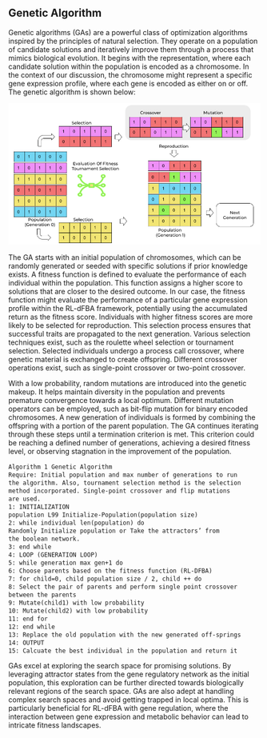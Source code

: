 ## Genetic Algorithm
Genetic algorithms (GAs) are a powerful class of optimization algorithms inspired by the principles of natural selection. They operate on a population of candidate solutions and iteratively improve them through a process that mimics biological evolution. It begins with the representation, where each candidate solution within the population is encoded as a chromosome. In the context of our discussion, the chromosome might represent a specific gene expression profile, where each gene is encoded as either on or off. The genetic algorithm is shown below:

<img src="https://github.com/anshul-2010/Computational-Systems-Biology/blob/main/images/display/genetic_algorithm.png" alt="Genetic algorithm overflow" width="700"/>

The GA starts with an initial population of chromosomes, which can be randomly generated or seeded with specific solutions if prior knowledge exists. A fitness function is defined to evaluate the performance of each individual within the population. This function assigns a higher score to solutions that are closer to the desired outcome. In our case, the fitness function might evaluate the performance of a particular gene expression profile within the RL-dFBA framework, potentially using the accumulated return as the fitness score. Individuals with higher fitness scores are more likely to be selected for reproduction. This selection process ensures that successful traits are propagated to the next generation. Various selection techniques exist, such as the roulette wheel selection or tournament selection. Selected individuals undergo a process call crossover, where genetic material is exchanged to create offspring. Different crossover operations exist, such as single-point crossover or two-point crossover.

With a low probability, random mutations are introduced into the genetic makeup. It helps maintain diversity in the population and prevents premature convergence towards a local optimum. Different mutation operators can be employed, such as bit-flip mutation for binary encoded chromosomes. A new generation of individuals is formed by combining the offspring with a portion of the parent population. The GA continues iterating through these steps until a termination criterion is met. This criterion could be reaching a defined number of generations, achieving a desired fitness level, or observing stagnation in the improvement of the population.

```
Algorithm 1 Genetic Algorithm
Require: Initial population and max number of generations to run
the algorithm. Also, tournament selection method is the selection
method incorporated. Single-point crossover and flip mutations
are used.
1: INITIALIZATION
population L99 Initialize-Population(population size)
2: while individual len(population) do
Randomly Initialize population or Take the attractors’ from
the boolean network.
3: end while
4: LOOP (GENERATION LOOP)
5: while generation max gen+1 do
6: Choose parents based on the fitness function (RL-DFBA)
7: for child=0, child population size / 2, child ++ do
8: Select the pair of parents and perform single point crossover
between the parents
9: Mutate(child1) with low probability
10: Mutate(child2) with low probability
11: end for
12: end while
13: Replace the old population with the new generated off-springs
14: OUTPUT
15: Calcuate the best individual in the population and return it
```

GAs excel at exploring the search space for promising solutions. By leveraging attractor states from the gene regulatory network as the initial population, this exploration can be further directed towards biologically relevant regions of the search space. GAs are also adept at handling complex search spaces and avoid getting trapped in local optima. This is particularly beneficial for RL-dFBA with gene regulation, where the interaction between gene expression and metabolic behavior can lead to intricate fitness landscapes.